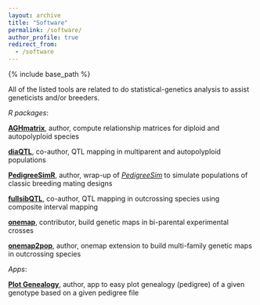 ```yaml
---
layout: archive
title: "Software"
permalink: /software/
author_profile: true
redirect_from:
  - /software
---
```


{% include base_path %}

All of the listed tools are related to do statistical-genetics analysis to assist geneticists and/or breeders.

*R packages*:

**[AGHmatrix](https://cran.r-project.org/package=AGHmatrix)**, author, compute relationship matrices for diploid and autopolyploid species

**[diaQTL](https://www.github.com/jendelman/diaQTL)**, co-author, QTL mapping in multiparent and autopolyploid populations

**[PedigreeSimR](https://github.com/rramadeu/PedigreeSimR/tree/master/R)**, author, wrap-up of *[PedigreeSim](https://www.wur.nl/en/show/Software-PedigreeSim.htm)* to simulate populations of classic breeding mating designs

**[fullsibQTL](https://www.github.com/augusto-garcia/fullsibQTL)**, co-author, QTL mapping in outcrossing species using composite interval mapping

**[onemap](https://cran.r-project.org/package=onemap)**, contributor, build genetic maps in bi-parental experimental crosses

**[onemap2pop](https://www.github.com/augusto-garcia/onemap2pop)**, author, onemap extension to build multi-family genetic maps in outcrossing species

*Apps*:

**[Plot Genealogy](https://rramadeu.shinyapps.io/PlotGenealogy/)**, author, app to easy plot genealogy (pedigree) of a given genotype based on a given pedigree file
